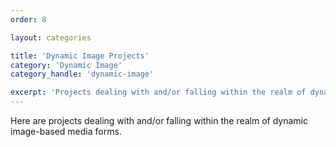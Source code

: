 ```yaml
---
order: 8

layout: categories

title: 'Dynamic Image Projects'
category: 'Dynamic Image'
category_handle: 'dynamic-image'

excerpt: 'Projects dealing with and/or falling within the realm of dynamic image-based media forms.'
---
```


Here are projects dealing with and/or falling within the realm of dynamic image-based media forms.
